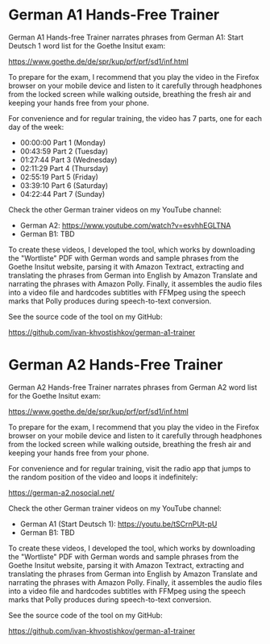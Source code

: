 # German A1 Hands-Free Trainer   

German A1 Hands-free Trainer narrates phrases from German A1: Start Deutsch 1 word list for the Goethe Insitut exam:

https://www.goethe.de/de/spr/kup/prf/prf/sd1/inf.html

To prepare for the exam, I recommend that you play the video in the Firefox browser on your mobile device and listen to it carefully through headphones from the locked screen while walking outside, breathing the fresh air and keeping your hands free from your phone.

For convenience and for regular training, the video has 7 parts, one for each day of the week:

* 00:00:00 Part 1 (Monday)
* 00:43:59 Part 2 (Tuesday)
* 01:27:44 Part 3 (Wednesday)
* 02:11:29 Part 4 (Thursday)
* 02:55:19 Part 5 (Friday)
* 03:39:10 Part 6 (Saturday)
* 04:22:44 Part 7 (Sunday)

Check the other German trainer videos on my YouTube channel:

* German A2: https://www.youtube.com/watch?v=esvhhEGLTNA
* German B1: TBD


To create these videos, I developed the tool, which works by downloading the "Wortliste" PDF with German words and sample phrases from the Goethe Insitut website, parsing it with Amazon Textract, extracting and translating the phrases from German into English by Amazon Translate and narrating the phrases with Amazon Polly. Finally, it assembles the audio files into a video file and hardcodes subtitles with FFMpeg using the speech marks that Polly produces during speech-to-text conversion.

See the source code of the tool on my GitHub:

https://github.com/ivan-khvostishkov/german-a1-trainer


# German A2 Hands-Free Trainer   

German A2 Hands-free Trainer narrates phrases from German A2 word list for the Goethe Insitut exam:

https://www.goethe.de/de/spr/kup/prf/prf/sd1/inf.html

To prepare for the exam, I recommend that you play the video in the Firefox browser on your mobile device and listen to it carefully through headphones from the locked screen while walking outside, breathing the fresh air and keeping your hands free from your phone.

For convenience and for regular training, visit the radio app that jumps to the random position of the video and loops it indefinitely:

https://german-a2.nosocial.net/

Check the other German trainer videos on my YouTube channel:

* German A1 (Start Deutsch 1): https://youtu.be/tSCrnPUt-pU
* German B1: TBD

To create these videos, I developed the tool, which works by downloading the "Wortliste" PDF with German words and sample phrases from the Goethe Insitut website, parsing it with Amazon Textract, extracting and translating the phrases from German into English by Amazon Translate and narrating the phrases with Amazon Polly. Finally, it assembles the audio files into a video file and hardcodes subtitles with FFMpeg using the speech marks that Polly produces during speech-to-text conversion.

See the source code of the tool on my GitHub:

https://github.com/ivan-khvostishkov/german-a1-trainer
